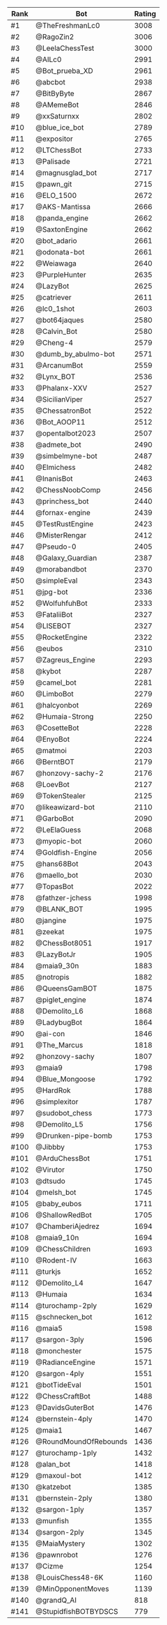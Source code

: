 Rank|Bot|Rating
---|---|---
#1|@TheFreshmanLc0|3008
#2|@RagoZin2|3006
#3|@LeelaChessTest|3000
#4|@AILc0|2991
#5|@Bot_prueba_XD|2961
#6|@abcbot|2938
#7|@BitByByte|2867
#8|@AMemeBot|2846
#9|@xxSaturnxx|2802
#10|@blue_ice_bot|2789
#11|@expositor|2765
#12|@LTChessBot|2733
#13|@Palisade|2721
#14|@magnusglad_bot|2717
#15|@pawn_git|2715
#16|@ELO_1500|2672
#17|@AKS-Mantissa|2666
#18|@panda_engine|2662
#19|@SaxtonEngine|2662
#20|@bot_adario|2661
#21|@odonata-bot|2661
#22|@Weiawaga|2640
#23|@PurpleHunter|2635
#24|@LazyBot|2625
#25|@catriever|2611
#26|@lc0_1shot|2603
#27|@bot64jaques|2580
#28|@Calvin_Bot|2580
#29|@Cheng-4|2579
#30|@dumb_by_abulmo-bot|2571
#31|@ArcanumBot|2559
#32|@Lynx_BOT|2536
#33|@Phalanx-XXV|2527
#34|@SicilianViper|2527
#35|@ChessatronBot|2522
#36|@Bot_AOOP11|2512
#37|@opentalbot2023|2507
#38|@admete_bot|2490
#39|@simbelmyne-bot|2487
#40|@Elmichess|2482
#41|@InanisBot|2463
#42|@ChessNoobComp|2456
#43|@princhess_bot|2440
#44|@fornax-engine|2439
#45|@TestRustEngine|2423
#46|@MisterRengar|2412
#47|@Pseudo-0|2405
#48|@Galaxy_Guardian|2387
#49|@morabandbot|2370
#50|@simpleEval|2343
#51|@jpg-bot|2336
#52|@WolfuhfuhBot|2333
#53|@FataliiBot|2327
#54|@LISEBOT|2327
#55|@RocketEngine|2322
#56|@eubos|2310
#57|@Zagreus_Engine|2293
#58|@kybot|2287
#59|@camel_bot|2281
#60|@LimboBot|2279
#61|@halcyonbot|2269
#62|@Humaia-Strong|2250
#63|@CosetteBot|2228
#64|@EnyoBot|2224
#65|@matmoi|2203
#66|@BerntBOT|2179
#67|@honzovy-sachy-2|2176
#68|@LoevBot|2127
#69|@TokenStealer|2125
#70|@likeawizard-bot|2110
#71|@GarboBot|2090
#72|@LeElaGuess|2068
#73|@myopic-bot|2060
#74|@Goldfish-Engine|2056
#75|@hans68Bot|2043
#76|@maello_bot|2030
#77|@TopasBot|2022
#78|@fathzer-jchess|1998
#79|@BLANK_BOT|1995
#80|@jangine|1975
#81|@zeekat|1975
#82|@ChessBot8051|1917
#83|@LazyBotJr|1905
#84|@maia9_30n|1883
#85|@notropis|1882
#86|@QueensGamBOT|1875
#87|@piglet_engine|1874
#88|@Demolito_L6|1868
#89|@LadybugBot|1864
#90|@ai-con|1846
#91|@The_Marcus|1818
#92|@honzovy-sachy|1807
#93|@maia9|1798
#94|@Blue_Mongoose|1792
#95|@HardRok|1788
#96|@simplexitor|1787
#97|@sudobot_chess|1773
#98|@Demolito_L5|1756
#99|@Drunken-pipe-bomb|1753
#100|@Jibbby|1753
#101|@ArduChessBot|1751
#102|@Virutor|1750
#103|@dtsudo|1745
#104|@melsh_bot|1745
#105|@baby_eubos|1711
#106|@ShallowRedBot|1705
#107|@ChamberiAjedrez|1694
#108|@maia9_10n|1694
#109|@ChessChildren|1693
#110|@Rodent-IV|1663
#111|@turkjs|1652
#112|@Demolito_L4|1647
#113|@Humaia|1634
#114|@turochamp-2ply|1629
#115|@schnecken_bot|1612
#116|@maia5|1598
#117|@sargon-3ply|1596
#118|@monchester|1575
#119|@RadianceEngine|1571
#120|@sargon-4ply|1551
#121|@botTideEval|1501
#122|@ChessCraftBot|1488
#123|@DavidsGuterBot|1476
#124|@bernstein-4ply|1470
#125|@maia1|1467
#126|@RoundMoundOfRebounds|1436
#127|@turochamp-1ply|1432
#128|@alan_bot|1418
#129|@maxoul-bot|1412
#130|@katzebot|1385
#131|@bernstein-2ply|1380
#132|@sargon-1ply|1357
#133|@munfish|1355
#134|@sargon-2ply|1345
#135|@MaiaMystery|1302
#136|@pawnrobot|1276
#137|@Cizme|1254
#138|@LouisChess48-6K|1160
#139|@MinOpponentMoves|1139
#140|@grandQ_AI|818
#141|@StupidfishBOTBYDSCS|779
